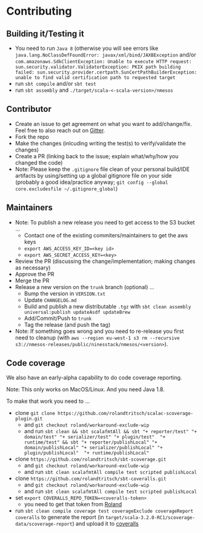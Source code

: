 # Contributing

## Building it/Testing it

* You need to run `Java 8` (otherwise you will see errors like `java.lang.NoClassDefFoundError: javax/xml/bind/JAXBException` and/or `com.amazonaws.SdkClientException: Unable to execute HTTP request: sun.security.validator.ValidatorException: PKIX path building failed: sun.security.provider.certpath.SunCertPathBuilderException: unable to find valid certification path to requested target`
* run `sbt compile` and/or `sbt test`
* run `sbt assembly` and `./target/scala-<-scala-version>/nmesos`

## Contributor

* Create an issue to get agreement on what you want to add/change/fix. Feel free to also reach out on [Gitter][].
* Fork the repo
* Make the changes (inlcuding writing the test(s) to verify/validate the changes)
* Create a PR (linking back to the issue; explain what/why/how you changed the code)
* Note: Please keep the `.gitignore` file clean of your personal build/IDE artifacts by using/setting up a global gitignore file on your side (probably a good idea/practice anyway; `git config --global core.excludesfile ~/.gitignore_global`)

## Maintainers

* Note: To publish a new release you need to get access to the S3 bucket ...
  * Contact one of the existing commiters/maintainers to get the aws keys
  * `export AWS_ACCESS_KEY_ID=<key id>`
  * `export AWS_SECRET_ACCESS_KEY=<key>`
* Review the PR (discussing the change/implementation; making changes as necessary)
* Approve the PR
* Merge the PR
* Release a new version on the `trunk` branch (optional) ...
  * Bump the version in `VERSION.txt`
  * Update `CHANGELOG.md`
  * Build and publish a new distributable `.tgz` with `sbt clean assembly universal:publish updateAsdf updateBrew`
  * Add/Commit/Push to `trunk`
  * Tag the release (and push the tag)
* Note: If something goes wrong and you need to re-release you first need to cleanup (with `aws --region eu-west-1 s3 rm --recursive s3://nmesos-releases/public/ninesstack/nmesos/<version>`).

## Code coverage

We also have an early-alpha capability to do code coverage reporting.

Note: This only works on MacOS/Linux. And you need Java 1.8.

To make that work you need to ...

* clone `git clone https://github.com/rolandtritsch/scalac-scoverage-plugin.git`
  * and `git checkout roland/workaround-exclude-wip`
  * and run `sbt clean && sbt scalafmtAll && sbt "+ reporter/test" "+ domain/test" "+ serializer/test" "+ plugin/test"  "+ runtime/test" && sbt "+ reporter/publishLocal" "+ domain/publishLocal" "+ serializer/publishLocal" "+ plugin/publishLocal"  "+ runtime/publishLocal"`
* clone `https://github.com/rolandtritsch/sbt-scoverage.git`
  * and `git checkout roland/workaround-exclude-wip`
  * and run `sbt clean scalafmtAll compile test scripted publishLocal`
* clone `https://github.com/rolandtritsch/sbt-coveralls.git`
  * and `git checkout roland/workaround-exclude-wip`
  * and run `sbt clean scalafmtAll compile test scripted publishLocal`
* set `export COVERALLS_REPO_TOKEN=<coveralls-token>`
  * you need to get that token from [Roland][]
* run `sbt clean compile coverage test coverageExclude coverageReport coveralls` to generate the report (in `target/scala-3.2.0-RC1/scoverage-data/scoverage-report`) and upload it to [coveralls][]

[Gitter]: https://gitter.im/NinesStack/nmesos
[Roland]: mailto:roland@tritsch.email
[coveralls]: https://coveralls.io/github/rolandtritsch/nmesos
